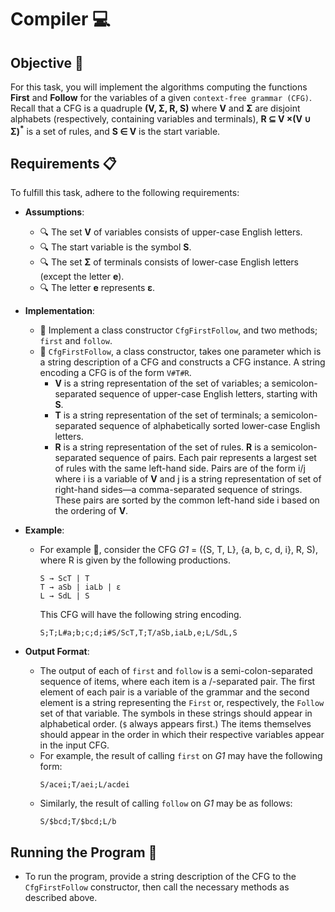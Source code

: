 # Compiler 💻

## Objective 🎯

For this task, you will implement the algorithms computing the functions **First** and **Follow** for the variables of a given `context-free grammar (CFG)`. Recall that a CFG is a quadruple **(V, Σ, R, S)** where **V** and **Σ** are disjoint alphabets (respectively, containing variables and terminals), **R ⊆ V ×(V ∪ Σ)<sup>*</sup>** is a set of rules, and **S ∈ V** is the start variable.

## Requirements 📋

To fulfill this task, adhere to the following requirements:

- **Assumptions**:
  - 🔍 The set **V** of variables consists of upper-case English letters.
  - 🔍 The start variable is the symbol **S**.
  - 🔍 The set **Σ** of terminals consists of lower-case English letters (except the letter **e**).
  - 🔍 The letter **e** represents **ε**.

- **Implementation**:
  - 📌 Implement a class constructor `CfgFirstFollow`, and two methods; `first` and `follow`.
  - 📌 `CfgFirstFollow`, a class constructor, takes one parameter which is a string description of a CFG and constructs a CFG instance. A string encoding a CFG is of the form `V#T#R`.
    - **V** is a string representation of the set of variables; a semicolon-separated sequence of upper-case English letters, starting with **S**.
    - **T** is a string representation of the set of terminals; a semicolon-separated sequence of alphabetically sorted lower-case English letters.
    - **R** is a string representation of the set of rules. **R** is a semicolon-separated sequence of pairs. Each pair represents a largest set of rules with the same left-hand side. Pairs are of the form i/j where i is a variable of **V** and j is a string representation of set of right-hand sides—a comma-separated sequence of strings. These pairs are sorted by the common left-hand side i based on the ordering of **V**.

- **Example**:
  - For example 🌟, consider the CFG _G1_ = ({S, T, L}, {a, b, c, d, i}, R, S), where R is given by the following productions.
    ```
    S → ScT | T
    T → aSb | iaLb | ε
    L → SdL | S
    ```
    This CFG will have the following string encoding.
    ```
    S;T;L#a;b;c;d;i#S/ScT,T;T/aSb,iaLb,e;L/SdL,S
    ```

- **Output Format**:
  - The output of each of `first` and `follow` is a semi-colon-separated sequence of items, where each item is a /-separated pair. The first element of each pair is a variable of the grammar and the second element is a string representing the `First` or, respectively, the `Follow` set of that variable. The symbols in these strings should appear in alphabetical order. (`$` always appears first.) The items themselves should appear in the order in which their respective variables appear in the input CFG.
  - For example, the result of calling `first` on _G1_ may have the following form:
    ```
    S/acei;T/aei;L/acdei
    ```
  - Similarly, the result of calling `follow` on _G1_ may be as follows:
    ```
    S/$bcd;T/$bcd;L/b
    ```

## Running the Program 🚀

- To run the program, provide a string description of the CFG to the `CfgFirstFollow` constructor, then call the necessary methods as described above.
